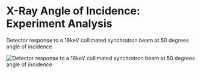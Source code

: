 # X-Ray Angle of Incidence: Experiment Analysis

Detector response to a 18keV collimated synchrotron beam at 50 degrees angle of incidence

![Detector response to a 18keV collimated synchrotron beam at 50 degrees angle of incidence](https://github.com/tonnrueter/xray_incidence_analyis/vline_12keV_50deg_com_hist2d_pixel.gif)
